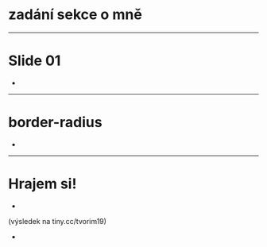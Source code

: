 <!-- .slide: data-state="c-slide-inter" -->

# zadání sekce o mně

---

# Slide 01

>>>
*

---

# border-radius

>>>
*

---

<!-- .slide: data-state="c-slide-task" -->

# Hrajem si!

*

(výsledek na tiny.cc/tvorim19) <!-- .element: class="c-text-xs c-text-right" -->


>>>
*
